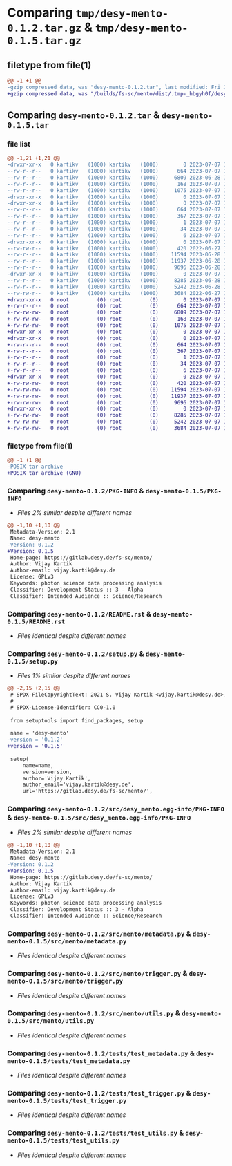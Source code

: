 # Comparing `tmp/desy-mento-0.1.2.tar.gz` & `tmp/desy-mento-0.1.5.tar.gz`

## filetype from file(1)

```diff
@@ -1 +1 @@
-gzip compressed data, was "desy-mento-0.1.2.tar", last modified: Fri Jul  7 13:39:49 2023, max compression
+gzip compressed data, was "/builds/fs-sc/mento/dist/.tmp-_hbgyh0f/desy-mento-0.1.5.tar", last modified: Fri Jul  7 14:36:52 2023, max compression
```

## Comparing `desy-mento-0.1.2.tar` & `desy-mento-0.1.5.tar`

### file list

```diff
@@ -1,21 +1,21 @@
-drwxr-xr-x   0 kartikv   (1000) kartikv   (1000)        0 2023-07-07 13:39:49.224818 desy-mento-0.1.2/
--rw-r--r--   0 kartikv   (1000) kartikv   (1000)      664 2023-07-07 13:39:49.224818 desy-mento-0.1.2/PKG-INFO
--rw-r--r--   0 kartikv   (1000) kartikv   (1000)     6809 2023-06-28 15:09:51.000000 desy-mento-0.1.2/README.rst
--rw-r--r--   0 kartikv   (1000) kartikv   (1000)      168 2023-07-07 13:39:49.224818 desy-mento-0.1.2/setup.cfg
--rw-r--r--   0 kartikv   (1000) kartikv   (1000)     1075 2023-07-07 13:38:26.000000 desy-mento-0.1.2/setup.py
-drwxr-xr-x   0 kartikv   (1000) kartikv   (1000)        0 2023-07-07 13:39:49.221818 desy-mento-0.1.2/src/
-drwxr-xr-x   0 kartikv   (1000) kartikv   (1000)        0 2023-07-07 13:39:49.223818 desy-mento-0.1.2/src/desy_mento.egg-info/
--rw-r--r--   0 kartikv   (1000) kartikv   (1000)      664 2023-07-07 13:39:49.000000 desy-mento-0.1.2/src/desy_mento.egg-info/PKG-INFO
--rw-r--r--   0 kartikv   (1000) kartikv   (1000)      367 2023-07-07 13:39:49.000000 desy-mento-0.1.2/src/desy_mento.egg-info/SOURCES.txt
--rw-r--r--   0 kartikv   (1000) kartikv   (1000)        1 2023-07-07 13:39:49.000000 desy-mento-0.1.2/src/desy_mento.egg-info/dependency_links.txt
--rw-r--r--   0 kartikv   (1000) kartikv   (1000)       34 2023-07-07 13:39:49.000000 desy-mento-0.1.2/src/desy_mento.egg-info/requires.txt
--rw-r--r--   0 kartikv   (1000) kartikv   (1000)        6 2023-07-07 13:39:49.000000 desy-mento-0.1.2/src/desy_mento.egg-info/top_level.txt
-drwxr-xr-x   0 kartikv   (1000) kartikv   (1000)        0 2023-07-07 13:39:49.223818 desy-mento-0.1.2/src/mento/
--rw-rw-r--   0 kartikv   (1000) kartikv   (1000)      420 2022-06-27 12:44:38.000000 desy-mento-0.1.2/src/mento/__init__.py
--rw-r--r--   0 kartikv   (1000) kartikv   (1000)    11594 2023-06-28 12:35:53.000000 desy-mento-0.1.2/src/mento/metadata.py
--rw-r--r--   0 kartikv   (1000) kartikv   (1000)    11937 2023-06-28 12:35:53.000000 desy-mento-0.1.2/src/mento/trigger.py
--rw-r--r--   0 kartikv   (1000) kartikv   (1000)     9696 2023-06-28 12:35:53.000000 desy-mento-0.1.2/src/mento/utils.py
-drwxr-xr-x   0 kartikv   (1000) kartikv   (1000)        0 2023-07-07 13:39:49.223818 desy-mento-0.1.2/tests/
--rw-r--r--   0 kartikv   (1000) kartikv   (1000)     8285 2023-06-28 12:35:53.000000 desy-mento-0.1.2/tests/test_metadata.py
--rw-r--r--   0 kartikv   (1000) kartikv   (1000)     5242 2023-06-28 12:35:53.000000 desy-mento-0.1.2/tests/test_trigger.py
--rw-rw-r--   0 kartikv   (1000) kartikv   (1000)     3684 2022-06-27 12:44:38.000000 desy-mento-0.1.2/tests/test_utils.py
+drwxr-xr-x   0 root         (0) root         (0)        0 2023-07-07 14:36:52.000000 desy-mento-0.1.5/
+-rw-r--r--   0 root         (0) root         (0)      664 2023-07-07 14:36:52.000000 desy-mento-0.1.5/PKG-INFO
+-rw-rw-rw-   0 root         (0) root         (0)     6809 2023-07-07 14:36:33.000000 desy-mento-0.1.5/README.rst
+-rw-rw-rw-   0 root         (0) root         (0)      168 2023-07-07 14:36:52.000000 desy-mento-0.1.5/setup.cfg
+-rw-rw-rw-   0 root         (0) root         (0)     1075 2023-07-07 14:36:33.000000 desy-mento-0.1.5/setup.py
+drwxr-xr-x   0 root         (0) root         (0)        0 2023-07-07 14:36:52.000000 desy-mento-0.1.5/src/
+drwxr-xr-x   0 root         (0) root         (0)        0 2023-07-07 14:36:52.000000 desy-mento-0.1.5/src/desy_mento.egg-info/
+-rw-r--r--   0 root         (0) root         (0)      664 2023-07-07 14:36:52.000000 desy-mento-0.1.5/src/desy_mento.egg-info/PKG-INFO
+-rw-r--r--   0 root         (0) root         (0)      367 2023-07-07 14:36:52.000000 desy-mento-0.1.5/src/desy_mento.egg-info/SOURCES.txt
+-rw-r--r--   0 root         (0) root         (0)        1 2023-07-07 14:36:52.000000 desy-mento-0.1.5/src/desy_mento.egg-info/dependency_links.txt
+-rw-r--r--   0 root         (0) root         (0)       34 2023-07-07 14:36:52.000000 desy-mento-0.1.5/src/desy_mento.egg-info/requires.txt
+-rw-r--r--   0 root         (0) root         (0)        6 2023-07-07 14:36:52.000000 desy-mento-0.1.5/src/desy_mento.egg-info/top_level.txt
+drwxr-xr-x   0 root         (0) root         (0)        0 2023-07-07 14:36:52.000000 desy-mento-0.1.5/src/mento/
+-rw-rw-rw-   0 root         (0) root         (0)      420 2023-07-07 14:36:33.000000 desy-mento-0.1.5/src/mento/__init__.py
+-rw-rw-rw-   0 root         (0) root         (0)    11594 2023-07-07 14:36:33.000000 desy-mento-0.1.5/src/mento/metadata.py
+-rw-rw-rw-   0 root         (0) root         (0)    11937 2023-07-07 14:36:33.000000 desy-mento-0.1.5/src/mento/trigger.py
+-rw-rw-rw-   0 root         (0) root         (0)     9696 2023-07-07 14:36:33.000000 desy-mento-0.1.5/src/mento/utils.py
+drwxr-xr-x   0 root         (0) root         (0)        0 2023-07-07 14:36:52.000000 desy-mento-0.1.5/tests/
+-rw-rw-rw-   0 root         (0) root         (0)     8285 2023-07-07 14:36:33.000000 desy-mento-0.1.5/tests/test_metadata.py
+-rw-rw-rw-   0 root         (0) root         (0)     5242 2023-07-07 14:36:33.000000 desy-mento-0.1.5/tests/test_trigger.py
+-rw-rw-rw-   0 root         (0) root         (0)     3684 2023-07-07 14:36:33.000000 desy-mento-0.1.5/tests/test_utils.py
```

### filetype from file(1)

```diff
@@ -1 +1 @@
-POSIX tar archive
+POSIX tar archive (GNU)
```

### Comparing `desy-mento-0.1.2/PKG-INFO` & `desy-mento-0.1.5/PKG-INFO`

 * *Files 2% similar despite different names*

```diff
@@ -1,10 +1,10 @@
 Metadata-Version: 2.1
 Name: desy-mento
-Version: 0.1.2
+Version: 0.1.5
 Home-page: https://gitlab.desy.de/fs-sc/mento/
 Author: Vijay Kartik
 Author-email: vijay.kartik@desy.de
 License: GPLv3
 Keywords: photon science data processing analysis
 Classifier: Development Status :: 3 - Alpha
 Classifier: Intended Audience :: Science/Research
```

### Comparing `desy-mento-0.1.2/README.rst` & `desy-mento-0.1.5/README.rst`

 * *Files identical despite different names*

### Comparing `desy-mento-0.1.2/setup.py` & `desy-mento-0.1.5/setup.py`

 * *Files 1% similar despite different names*

```diff
@@ -2,15 +2,15 @@
 # SPDX-FileCopyrightText: 2021 S. Vijay Kartik <vijay.kartik@desy.de>, DESY
 #
 # SPDX-License-Identifier: CC0-1.0
 
 from setuptools import find_packages, setup
 
 name = 'desy-mento'
-version = '0.1.2'
+version = '0.1.5'
 
 setup(
     name=name,
     version=version,
     author='Vijay Kartik',
     author_email='vijay.kartik@desy.de',
     url='https://gitlab.desy.de/fs-sc/mento/',
```

### Comparing `desy-mento-0.1.2/src/desy_mento.egg-info/PKG-INFO` & `desy-mento-0.1.5/src/desy_mento.egg-info/PKG-INFO`

 * *Files 2% similar despite different names*

```diff
@@ -1,10 +1,10 @@
 Metadata-Version: 2.1
 Name: desy-mento
-Version: 0.1.2
+Version: 0.1.5
 Home-page: https://gitlab.desy.de/fs-sc/mento/
 Author: Vijay Kartik
 Author-email: vijay.kartik@desy.de
 License: GPLv3
 Keywords: photon science data processing analysis
 Classifier: Development Status :: 3 - Alpha
 Classifier: Intended Audience :: Science/Research
```

### Comparing `desy-mento-0.1.2/src/mento/metadata.py` & `desy-mento-0.1.5/src/mento/metadata.py`

 * *Files identical despite different names*

### Comparing `desy-mento-0.1.2/src/mento/trigger.py` & `desy-mento-0.1.5/src/mento/trigger.py`

 * *Files identical despite different names*

### Comparing `desy-mento-0.1.2/src/mento/utils.py` & `desy-mento-0.1.5/src/mento/utils.py`

 * *Files identical despite different names*

### Comparing `desy-mento-0.1.2/tests/test_metadata.py` & `desy-mento-0.1.5/tests/test_metadata.py`

 * *Files identical despite different names*

### Comparing `desy-mento-0.1.2/tests/test_trigger.py` & `desy-mento-0.1.5/tests/test_trigger.py`

 * *Files identical despite different names*

### Comparing `desy-mento-0.1.2/tests/test_utils.py` & `desy-mento-0.1.5/tests/test_utils.py`

 * *Files identical despite different names*

